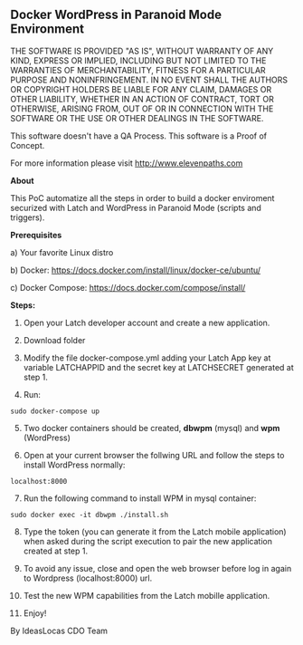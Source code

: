 ## Docker WordPress in Paranoid Mode Environment

THE SOFTWARE IS PROVIDED "AS IS", WITHOUT WARRANTY OF ANY KIND, EXPRESS OR IMPLIED, INCLUDING BUT NOT LIMITED TO THE WARRANTIES OF MERCHANTABILITY, FITNESS FOR A PARTICULAR PURPOSE AND NONINFRINGEMENT. IN NO EVENT SHALL THE AUTHORS OR COPYRIGHT HOLDERS BE LIABLE FOR ANY CLAIM, DAMAGES OR OTHER LIABILITY, WHETHER IN AN ACTION OF CONTRACT, TORT OR OTHERWISE, ARISING FROM, OUT OF OR IN CONNECTION WITH THE SOFTWARE OR THE USE OR OTHER DEALINGS IN THE SOFTWARE.

This software doesn't have a QA Process. This software is a Proof of Concept.

For more information please visit http://www.elevenpaths.com


**About**

This PoC automatize all the steps in order to build a docker enviroment securized with Latch and WordPress in Paranoid Mode (scripts and triggers).

**Prerequisites**

a) Your favorite Linux distro

b) Docker: https://docs.docker.com/install/linux/docker-ce/ubuntu/

c) Docker Compose: https://docs.docker.com/compose/install/


**Steps:**

1. Open your Latch developer account and create a new application. 


2. Download folder


3. Modify the file docker-compose.yml adding your Latch App key at variable LATCHAPPID and the secret key at LATCHSECRET generated at step 1.


4. Run:
```
sudo docker-compose up
```


5. Two docker containers should be created, **dbwpm** (mysql) and **wpm** (WordPress) 


6. Open at your current browser the follwing URL and follow the steps to install WordPress normally:
```
localhost:8000
```


7. Run the following command to install WPM in mysql container:
```
sudo docker exec -it dbwpm ./install.sh
```


8. Type the token (you can generate it from the Latch mobile application) when asked during the script execution to pair the new application created at step 1.


9. To avoid any issue, close and open the web browser before log in again to Wordpress (localhost:8000) url.


10. Test the new WPM capabilities from the Latch mobille application.


11. Enjoy!


By IdeasLocas CDO Team
